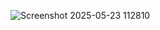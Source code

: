 ![Screenshot 2025-05-23 112810](https://github.com/user-attachments/assets/0e5dcc24-ff99-41e4-bdd1-6758d30dc539)
